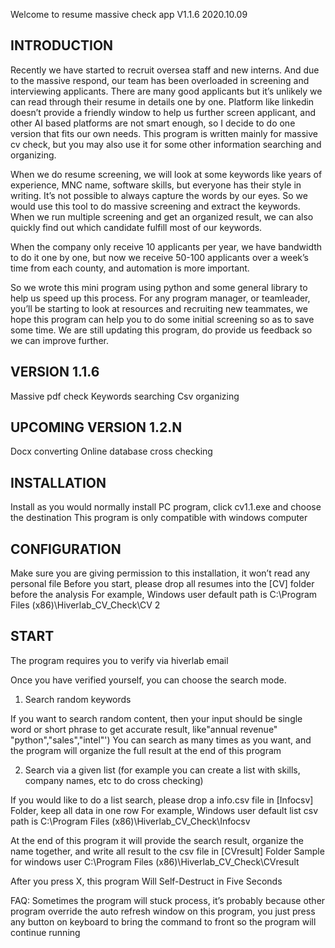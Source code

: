 Welcome to resume massive check app V1.1.6 2020.10.09

INTRODUCTION
------------
Recently we have started to recruit oversea staff and new interns. And due to the massive respond, our team has been overloaded in screening and interviewing applicants. There are many good applicants but it’s unlikely we can read through their resume in details one by one. Platform like linkedin doesn’t provide a friendly window to help us further screen applicant, and other AI based platforms are not smart enough, so I decide to do one version that fits our own needs.
This program is written mainly for massive cv check, but you may also use it for some other information searching and organizing.

When we do resume screening, we will look at some keywords like years of experience, MNC name, software skills, but everyone has their style in writing. It’s not possible to always capture the words by our eyes. So we would use this tool to do massive screening and extract the keywords. When we run multiple screening and get an organized result, we can also quickly find out which candidate fulfill most of our keywords.

When the company only receive 10 applicants per year, we have bandwidth to do it one by one, but now we receive 50-100 applicants over a week’s time from each county, and automation is more important.

So we wrote this mini program using python and some general library to help us speed up this process.
For any program manager, or teamleader, you’ll be starting to look at resources and recruiting new teammates, we hope this program can help you to do some initial screening so as to save some time. We are still updating this program, do provide us feedback so we can improve further.


VERSION 1.1.6
------------
Massive pdf check Keywords searching Csv organizing


UPCOMING VERSION 1.2.N
------------
Docx converting
Online database cross checking
 


INSTALLATION
------------
Install as you would normally install PC program, click cv1.1.exe and choose the destination This program is only compatible with windows computer

CONFIGURATION
-------------
Make sure you are giving permission to this installation, it won’t read any personal file Before you start, please drop all resumes into the [CV] folder before the analysis
For example, Windows user default path is C:\Program Files (x86)\Hiverlab_CV_Check\CV
  2


START
-------------

The program requires you to verify via hiverlab email
 

 
Once you have verified yourself, you can choose the search mode.
1.	Search random keywords

If you want to search random content, then your input should be single word or short phrase to get accurate result, like"annual revenue" "python","sales","intel"')
You can search as many times as you want, and the program will organize the full result at the end of this program
 
 
2.	Search via a given list (for example you can create a list with skills, company names, etc to do cross checking)

If you would like to do a list search, please drop a info.csv file in [Infocsv] Folder, keep all data in one row
For example, Windows user default list csv path is C:\Program Files (x86)\Hiverlab_CV_Check\Infocsv

 
 
At the end of this program it will provide the search result, organize the name together, and write all result to the csv file in [CVresult] Folder
Sample for windows user
C:\Program Files (x86)\Hiverlab_CV_Check\CVresult
 
 

After you press X, this program Will Self-Destruct in Five Seconds

FAQ:
Sometimes the program will stuck process, it’s probably because other program override the auto refresh window on this program, you just press any button on keyboard to bring the command to front so the program will continue running

